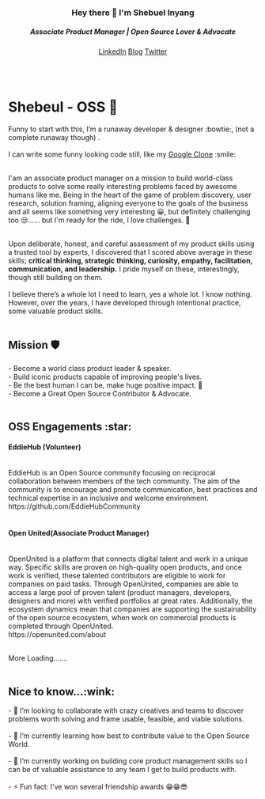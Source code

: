 <h3 align="center">
  Hey there 👋 I'm Shebuel Inyang</br>
  <h5 align="center">Associate Product Manager | Open Source Lover & Advocate</h5>
</h3>

<p align="center">
  <a href="https://www.linkedin.com/in/shebuel-inyang">LinkedIn</a>   <a href="https://shebuel.hashnode.dev/">Blog</a>   <a href="https://www.twitter.com/heyshebuel">Twitter</a>
  </p>

</br>
</br>
<h1>Shebeul - OSS 🥑</h1>
Funny to start with this, I’m a runaway developer & designer :bowtie:, (not a complete runaway though) .</br> 
</br>
I can write some funny looking code still, like my <a href="https://shebuel-oss.github.io/zuri-google-clone-task/">Google Clone</a> :smile: </br>
</br>

I'am an associate product manager on a mission to build world-class products to solve some really interesting problems faced by awesome humans like me. Being in the heart of the game of problem discovery, user research, solution framing, aligning everyone to the goals of the business and all seems like something very interesting :grinning:, but definitely challenging too :unamused:...... but I'm ready for the ride, I love challenges. :muscle: </br>
</br>

Upon deliberate, honest, and careful assessment of my product skills using a trusted tool by experts, I discovered that I scored above average in these skills; **critical thinking, strategic thinking, curiosity, empathy, facilitation, communication, and leadership.** I pride myself on these, interestingly, though still building on them.
</br>
</br>
I believe there’s a whole lot I need to learn, yes a whole lot. I know nothing. 
However, over the years, I have developed through intentional practice, some valuable product skills. 
</br>
</br>

<h2>Mission 🛡</h2>
- Become a world class product leader & speaker. </br>
- Build iconic products capable of improving people's lives.</br> 
- Be the best human I can be, make huge positive impact. 🦅</br>
- Become a Great Open Source Contributor & Advocate. </br>
</br>

<h2>OSS Engagements :star:</h2>
<h4>EddieHub (Volunteer)</h4> </br>
EddieHub is an Open Source community focusing on reciprocal collaboration between members of the tech community.  
The aim of the community is to encourage and promote communication, best practices and technical expertise in an inclusive and welcome environment. </br>
https://github.com/EddieHubCommunity </br>
</br>

<h4>Open United(Associate Product Manager)</h4> </br>
OpenUnited is a platform that connects digital talent and work in a unique way. Specific skills are proven on high-quality open products, and once work is verified, these talented contributors are eligible to work for companies on paid tasks. Through OpenUnited, companies are able to access a large pool of proven talent (product managers, developers, designers and more) with verified portfolios at great rates. Additionally, the ecosystem dynamics mean that companies are supporting the sustainability of the open source ecosystem, when work on commercial products is completed through OpenUnited.</br>
https://openunited.com/about </br>
</br>

More Loading....... </br>
</br>

<h2>Nice to know...:wink:</h2>
- 👯 I’m looking to collaborate with crazy creatives and teams to discover problems worth solving and frame usable, feasible, and viable solutions.</br>
</br>
- 🌱 I’m currently learning how best to contribute value to the Open Source World. </br>
</br>
- 🔭 I’m currently working on building core product management skills so I can be of valuable assistance to any team I get to build products with. </br>
</br>
- ⚡ Fun fact: I've won several friendship awards 😁😁😎
 
<!--
**shebuel-oss/shebuel-oss** is a ✨ _special_ ✨ repository because its `README.md` (this file) appears on your GitHub profile.

Here are some ideas to get you started:

- 🔭 I’m currently working on ...
- 🌱 I’m currently learning ...
- 👯 I’m looking to collaborate on ...
- 🤔 I’m looking for help with ...
- 💬 Ask me about ...
- 📫 How to reach me: ...
- 😄 Pronouns: ...
- ⚡ Fun fact: ...
-->

